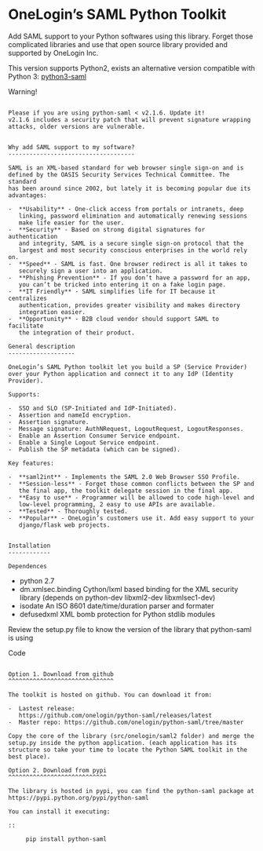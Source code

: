 OneLogin’s SAML Python Toolkit
==============================

Add SAML support to your Python softwares using this library. Forget
those complicated libraries and use that open source library provided
and supported by OneLogin Inc.

This version supports Python2, exists an alternative version compatible with Python 3: [python3-saml](https://github.com/onelogin/python3-saml)


Warning!
~~~~~~~~

Please if you are using python-saml < v2.1.6. Update it!
v2.1.6 includes a security patch that will prevent signature wrapping attacks, older versions are vulnerable.


Why add SAML support to my software?
------------------------------------

SAML is an XML-based standard for web browser single sign-on and is
defined by the OASIS Security Services Technical Committee. The standard
has been around since 2002, but lately it is becoming popular due its
advantages:

-  **Usability** - One-click access from portals or intranets, deep
   linking, password elimination and automatically renewing sessions
   make life easier for the user.
-  **Security** - Based on strong digital signatures for authentication
   and integrity, SAML is a secure single sign-on protocol that the
   largest and most security conscious enterprises in the world rely on.
-  **Speed** - SAML is fast. One browser redirect is all it takes to
   securely sign a user into an application.
-  **Phishing Prevention** - If you don’t have a password for an app,
   you can’t be tricked into entering it on a fake login page.
-  **IT Friendly** - SAML simplifies life for IT because it centralizes
   authentication, provides greater visibility and makes directory
   integration easier.
-  **Opportunity** - B2B cloud vendor should support SAML to facilitate
   the integration of their product.

General description
-------------------

OneLogin’s SAML Python toolkit let you build a SP (Service Provider)
over your Python application and connect it to any IdP (Identity
Provider).

Supports:

-  SSO and SLO (SP-Initiated and IdP-Initiated).
-  Assertion and nameId encryption.
-  Assertion signature.
-  Message signature: AuthNRequest, LogoutRequest, LogoutResponses.
-  Enable an Assertion Consumer Service endpoint.
-  Enable a Single Logout Service endpoint.
-  Publish the SP metadata (which can be signed).

Key features:

-  **saml2int** - Implements the SAML 2.0 Web Browser SSO Profile.
-  **Session-less** - Forget those common conflicts between the SP and
   the final app, the toolkit delegate session in the final app.
-  **Easy to use** - Programmer will be allowed to code high-level and
   low-level programming, 2 easy to use APIs are available.
-  **Tested** - Thoroughly tested.
-  **Popular** - OneLogin’s customers use it. Add easy support to your
   django/flask web projects.


Installation
------------

Dependences
~~~~~~~~~~~

-  python 2.7
-  dm.xmlsec.binding Cython/lxml based binding for the XML security
   library (depends on python-dev libxml2-dev libxmlsec1-dev)
-  isodate An ISO 8601 date/time/duration parser and formater
-  defusedxml XML bomb protection for Python stdlib modules

Review the setup.py file to know the version of the library that
python-saml is using

Code
~~~~

Option 1. Download from github
^^^^^^^^^^^^^^^^^^^^^^^^^^^^^^

The toolkit is hosted on github. You can download it from:

-  Lastest release:
   https://github.com/onelogin/python-saml/releases/latest
-  Master repo: https://github.com/onelogin/python-saml/tree/master

Copy the core of the library (src/onelogin/saml2 folder) and merge the
setup.py inside the python application. (each application has its
structure so take your time to locate the Python SAML toolkit in the
best place).

Option 2. Download from pypi
^^^^^^^^^^^^^^^^^^^^^^^^^^^^

The library is hosted in pypi, you can find the python-saml package at
https://pypi.python.org/pypi/python-saml

You can install it executing:

::

     pip install python-saml

